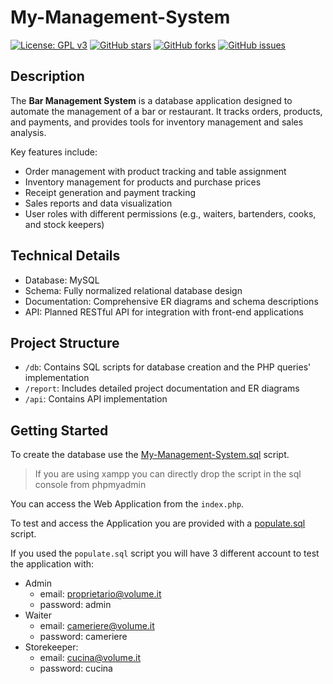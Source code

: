 # My-Management-System

[![License: GPL v3](https://img.shields.io/badge/License-GPLv3-blue.svg)](https://github.com/DiottaNax/KittyGram/blob/main/LICENSE)
[![GitHub stars](https://img.shields.io/github/stars/DiottaNax/KittyGram)](https://github.com/DiottaNax/KittyGram/stargazers)
[![GitHub forks](https://img.shields.io/github/forks/DiottaNax/KittyGram)](https://github.com/DiottaNax/KittyGram/network)
[![GitHub issues](https://img.shields.io/github/issues/DiottaNax/KittyGram)](https://github.com/DiottaNax/KittyGram/issues)

## Description

The **Bar Management System** is a database application designed to automate the management of a bar or restaurant. It tracks orders, products, and payments, and provides tools for inventory management and sales analysis.

Key features include:

- Order management with product tracking and table assignment
- Inventory management for products and purchase prices
- Receipt generation and payment tracking
- Sales reports and data visualization
- User roles with different permissions (e.g., waiters, bartenders, cooks, and stock keepers)

## Technical Details

- Database: MySQL
- Schema: Fully normalized relational database design
- Documentation: Comprehensive ER diagrams and schema descriptions
- API: Planned RESTful API for integration with front-end applications

## Project Structure

- `/db`: Contains SQL scripts for database creation and the PHP queries' implementation
- `/report`: Includes detailed project documentation and ER diagrams
- `/api`: Contains API implementation

## Getting Started

To create the database use the [My-Management-System.sql](https://github.com/DiottaNax/MyManagementSystem/blob/main/db/My-Management-System.sql) script.

> If you are using xampp you can directly drop the script in the sql console from phpmyadmin

You can access the Web Application from the `index.php`.

To test and access the Application you are provided with a [populate.sql](https://github.com/DiottaNax/MyManagementSystem/blob/main/db/My-Management-System.sql) script.

If you used the `populate.sql` script you will have 3 different account to test the application with:

- Admin
    - email: proprietario@volume.it
    - password: admin
- Waiter
    - email: cameriere@volume.it
    - password: cameriere
- Storekeeper:
    - email: cucina@volume.it
    - password: cucina

